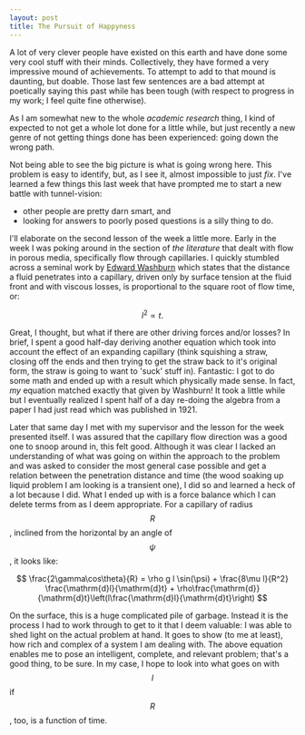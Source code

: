```yaml
---
layout: post
title: The Pursuit of Happyness
---
```


A lot of very clever people have existed on this earth and have done some very cool stuff with their minds. Collectively, they have formed a very impressive mound of achievements. To attempt to add to that mound is daunting, but doable. Those last few sentences are a bad attempt at poetically saying this past while has been tough (with respect to progress in my work; I feel quite fine otherwise).

As I am somewhat new to the whole *academic research* thing, I kind of expected to not get a whole lot done for a little while, but just recently a new genre of not getting things done has been experienced: going down the wrong path.

Not being able to see the big picture is what is going wrong here. This problem is easy to identify, but, as I see it, almost impossible to just *fix*. I've learned a few things this last week that have prompted me to start a new battle with tunnel-vision:

- other people are pretty darn smart, and
- looking for answers to poorly posed questions is a silly thing to do.

I'll elaborate on the second lesson of the week a little more. Early in the week I was poking around in the section of *the literature* that dealt with flow in porous media, specifically flow through capillaries. I quickly stumbled across a seminal work by [Edward Washburn](http://en.wikipedia.org/wiki/Washburn's_equation) which states that the distance a fluid penetrates into a capillary, driven only by surface tension at the fluid front and with viscous losses, is proportional to the square root of flow time, or:

$$
l^2 \propto t.
$$

Great, I thought, but what if there are other driving forces and/or losses? In brief, I spent a good half-day deriving another equation which took into account the effect of an expanding capillary (think squishing a straw, closing off the ends and then trying to get the straw back to it's original form, the straw is going to want to 'suck' stuff in). Fantastic: I got to do some math and ended up with a result which physically made sense. In fact, *my* equation matched exactly that given by Washburn! It took a little while but I eventually realized I spent half of a day re-doing the algebra from a paper I had just read which was published in 1921\.

Later that same day I met with my supervisor and the lesson for the week presented itself. I was assured that the capillary flow direction was a good one to snoop around in, this felt good. Although it was clear I lacked an understanding of what was going on within the approach to the problem and was asked to consider the most general case possible and get a relation between the penetration distance and time (the wood soaking up liquid problem I am looking is a transient one), I did so and learned a heck of a lot because I did. What I ended up with is a force balance which I can delete terms from as I deem appropriate. For a capillary of radius $$R$$, inclined from the horizontal by an angle of $$\psi$$, it looks like:

$$
\frac{2\gamma\cos\theta}{R} = \rho g l \sin(\psi) +
                              \frac{8\mu l}{R^2} \frac{\mathrm{d}l}{\mathrm{d}t} +
                              \rho\frac{\mathrm{d}}{\mathrm{d}t}\left(l\frac{\mathrm{d}l}{\mathrm{d}t}\right)
$$

On the surface, this is a huge complicated pile of garbage. Instead it is the process I had to work through to get to it that I deem valuable: I was able to shed light on the actual problem at hand. It goes to show (to me at least), how rich and complex of a system I am dealing with. The above equation enables me to pose an intelligent, complete, and relevant problem; that's a good thing, to be sure. In my case, I hope to look into what goes on with $$l$$ if $$R$$, too, is a function of time.